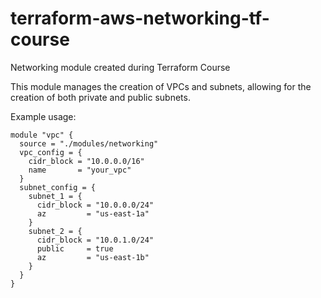 # terraform-aws-networking-tf-course

Networking module created during Terraform Course

This module manages the creation of VPCs and subnets, allowing for the
creation of both private and public subnets.

Example usage:

```
module "vpc" {
  source = "./modules/networking"
  vpc_config = {
    cidr_block = "10.0.0.0/16"
    name       = "your_vpc"
  }
  subnet_config = {
    subnet_1 = {
      cidr_block = "10.0.0.0/24"
      az         = "us-east-1a"
    }
    subnet_2 = {
      cidr_block = "10.0.1.0/24"
      public     = true
      az         = "us-east-1b"
    }
  }
}
```
